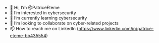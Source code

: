 - 👋 Hi, I’m @PatriceEteme
- 👀 I’m interested in cybersecurity
- 🌱 I’m currently learning cybersecurity
- 💞️ I’m looking to collaborate on cyber-related projects
- 📫 How to reach me on LinkedIn (https://www.linkedin.com/in/patrice-eteme-bb435554)

<!---
PatriceEteme/PatriceEteme is a ✨ special ✨ repository because its `README.md` (this file) appears on your GitHub profile.
You can click the Preview link to take a look at your changes.
--->
